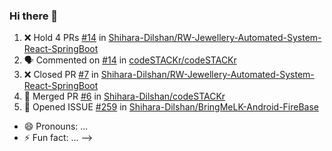 ### Hi there 👋

<!--
**umesha-D/umesha-D** is a ✨ _special_ ✨ repository because its `README.md` (this file) appears on your GitHub profile.

Here are some ideas to get you started:

- 🔭 I’m currently working on ...
- 🌱 I’m currently learning ...
- 👯 I’m looking to collaborate on ...
- 🤔 I’m looking for help with ...
- 💬 Ask me about ...
- 📫 How to reach me: ...### Hi there, I'm Shihara Dilshan [Portfolio] 👋
![Profile visitors](https://visitor-badge.glitch.me/badge?page_id=shiharadilshan.visitor-badge)

## I'm a Developer, Gamer, Student, and Self learner!!

- 🌱 My ultimate goal is to contribute to the Linux kernal.
- 🔭 Take a few minutes to look at my [Portfolio]!
- 👯 I'm currently looking for any opportunity that I can get for prove my self.
- 🥅 Javascript is my favourite language.
- ⚡ Fun fact: I love to Code and play Dota.

### Connect with me:

[<img align="left" alt="noobstack" width="22px" src="https://raw.githubusercontent.com/iconic/open-iconic/master/svg/globe.svg" />][website]
[<img align="left" alt="noobstack | YouTube" width="22px" src="https://cdn.jsdelivr.net/npm/simple-icons@v3/icons/youtube.svg" />][website]
[<img align="left" alt="noobstack | Twitter" width="22px" src="https://cdn.jsdelivr.net/npm/simple-icons@v3/icons/twitter.svg" />][website]
[<img align="left" alt="noobstack | LinkedIn" width="22px" src="https://cdn.jsdelivr.net/npm/simple-icons@v3/icons/linkedin.svg" />][linkedin]
[<img align="left" alt="noobstack | Instagram" width="22px" src="https://cdn.jsdelivr.net/npm/simple-icons@v3/icons/instagram.svg" />][instagram]

<br />

### Languages and Tools:

[<img align="left" alt="Visual Studio Code" width="26px" src="https://raw.githubusercontent.com/github/explore/80688e429a7d4ef2fca1e82350fe8e3517d3494d/topics/visual-studio-code/visual-studio-code.png" />][vscode]
[<img align="left" alt="HTML5" width="26px" src="https://raw.githubusercontent.com/github/explore/80688e429a7d4ef2fca1e82350fe8e3517d3494d/topics/html/html.png" />][vscode]
[<img align="left" alt="CSS3" width="26px" src="https://raw.githubusercontent.com/github/explore/80688e429a7d4ef2fca1e82350fe8e3517d3494d/topics/css/css.png" />][vscode]
[<img align="left" alt="Sass" width="26px" src="https://raw.githubusercontent.com/github/explore/80688e429a7d4ef2fca1e82350fe8e3517d3494d/topics/sass/sass.png" />][vscode]
[<img align="left" alt="JavaScript" width="26px" src="https://raw.githubusercontent.com/github/explore/80688e429a7d4ef2fca1e82350fe8e3517d3494d/topics/javascript/javascript.png" />][vscode]
[<img align="left" alt="React" width="26px" src="https://raw.githubusercontent.com/github/explore/80688e429a7d4ef2fca1e82350fe8e3517d3494d/topics/react/react.png" />][vscode]
[<img align="left" alt="Gatsby" width="26px" src="https://raw.githubusercontent.com/github/explore/e94815998e4e0713912fed477a1f346ec04c3da2/topics/gatsby/gatsby.png" />][vscode]
[<img align="left" alt="GraphQL" width="26px" src="https://raw.githubusercontent.com/github/explore/80688e429a7d4ef2fca1e82350fe8e3517d3494d/topics/graphql/graphql.png" />][vscode]
[<img align="left" alt="Node.js" width="26px" src="https://raw.githubusercontent.com/github/explore/80688e429a7d4ef2fca1e82350fe8e3517d3494d/topics/nodejs/nodejs.png" />][vscode]
[<img align="left" alt="Deno" width="26px" src="https://raw.githubusercontent.com/github/explore/361e2821e2dea67711cde99c9c40ed357061cf27/topics/deno/deno.png" />][vscode]
[<img align="left" alt="SQL" width="26px" src="https://raw.githubusercontent.com/github/explore/80688e429a7d4ef2fca1e82350fe8e3517d3494d/topics/sql/sql.png" />][vscode]
[<img align="left" alt="MySQL" width="26px" src="https://raw.githubusercontent.com/github/explore/80688e429a7d4ef2fca1e82350fe8e3517d3494d/topics/mysql/mysql.png" />][vscode]
[<img align="left" alt="MongoDB" width="26px" src="https://raw.githubusercontent.com/github/explore/80688e429a7d4ef2fca1e82350fe8e3517d3494d/topics/mongodb/mongodb.png" />][vscode]
[<img align="left" alt="Git" width="26px" src="https://raw.githubusercontent.com/github/explore/80688e429a7d4ef2fca1e82350fe8e3517d3494d/topics/git/git.png" />][vscode]
[<img align="left" alt="GitHub" width="26px" src="https://raw.githubusercontent.com/github/explore/78df643247d429f6cc873026c0622819ad797942/topics/github/github.png" />][vscode]
[<img align="left" alt="Terminal" width="26px" src="https://raw.githubusercontent.com/github/explore/80688e429a7d4ef2fca1e82350fe8e3517d3494d/topics/terminal/terminal.png" />][vscode]

<br />
<br />


<details>
  <summary>:zap: Recent GitHub Activity</summary>
  
<!--START_SECTION:activity-->
1. ❌ Hold 4 PRs [#14](https://github.com/Shihara-Dilshan/RW-Jewellery-Automated-System-React-SpringBoot/pulls) in [Shihara-Dilshan/RW-Jewellery-Automated-System-React-SpringBoot](https://github.com/Shihara-Dilshan/RW-Jewellery-Automated-System-React-SpringBoot)
2. 🗣 Commented on [#14](https://github.com/codeSTACKr/codeSTACKr/issues/14) in [codeSTACKr/codeSTACKr](https://github.com/codeSTACKr/codeSTACKr)
3. ❌ Closed PR [#7](https://github.com/Shihara-Dilshan/RW-Jewellery-Automated-System-React-SpringBoot/pull/44) in [Shihara-Dilshan/RW-Jewellery-Automated-System-React-SpringBoot](https://github.com/codeSTACKr/codeSTACKr)
4. 🎉 Merged PR [#6](https://github.com/Shihara-Dilshan/DataStructures-And-Algorithms/pull/1) in [Shihara-Dilshan/codeSTACKr](https://github.com/Shihara-Dilshan/DataStructures-And-Algorithms)
5. 💪 Opened ISSUE [#259](https://github.com/Shihara-Dilshan/BringMeLK-Android-FireBase/issues) in [Shihara-Dilshan/BringMeLK-Android-FireBase ](https://github.com/Shihara-Dilshan/BringMeLK-Android-FireBase)
<!--END_SECTION:activity-->

</details>

[vscode]: https://code.visualstudio.com/
[Portfolio]: https://shiharadilshan.netlify.app/
[twitter]: https://twitter.com/codeSTACKr
[youtube]: https://youtube.com/codeSTACKr
[instagram]: https://www.instagram.com/shihara_dil/
[linkedin]: https://www.linkedin.com/in/shihara-dilshan-5297711a4/



[website]: https://noobstack.netlify.app/
[course]: http://vsCodeHero.com
[twitter]: https://twitter.com/codeSTACKr
[youtube]: https://youtube.com/codeSTACKr
[instagram]: https://www.instagram.com/shihara_dil/
[linkedin]: https://www.linkedin.com/in/shihara-dilshan-5297711a4/



- 😄 Pronouns: ...
- ⚡ Fun fact: ...
-->
